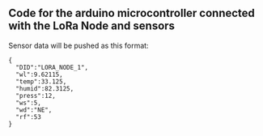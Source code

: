 ## Code for the arduino microcontroller connected with the LoRa Node and sensors

Sensor data will be pushed as this format:

```
{
  "DID":"LORA_NODE_1",
  "wl":9.62115,
  "temp":33.125,
  "humid":82.3125,
  "press":12,
  "ws":5,
  "wd":"NE",
  "rf":53
}
```
